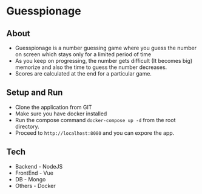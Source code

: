 # Guesspionage

## About
- Guesspionage is a number guessing game where you guess the number on screen which stays only for a limited period of time
- As you keep on progressing, the number gets difficult (It becomes big) memorize and also the time to guess the number decreases.
- Scores are calculated at the end for a particular game.

## Setup and Run

- Clone the application from GIT
- Make sure you have docker installed
- Run the compose command ``` docker-compose up -d ``` from the root directory.
- Proceed to ``` http://localhost:8080 ``` and you can expore the app.

## Tech
- Backend - NodeJS
- FrontEnd - Vue
- DB - Mongo
- Others - Docker

